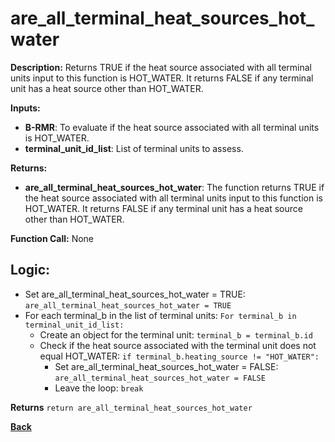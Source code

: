 # are_all_terminal_heat_sources_hot_water   

**Description:** Returns TRUE if the heat source associated with all terminal units input to this function is HOT_WATER. It returns FALSE if any terminal unit has a heat source other than HOT_WATER.   

**Inputs:**  
- **B-RMR**: To evaluate if the heat source associated with all terminal units is HOT_WATER.   
- **terminal_unit_id_list**: List of terminal units to assess.

**Returns:**  
- **are_all_terminal_heat_sources_hot_water**: The function returns TRUE if the heat source associated with all terminal units input to this function is HOT_WATER. It returns FALSE if any terminal unit has a heat source other than HOT_WATER.  
 
**Function Call:**  None   

## Logic:  
- Set are_all_terminal_heat_sources_hot_water = TRUE: `are_all_terminal_heat_sources_hot_water = TRUE`  
- For each terminal_b in the list of terminal units: `For terminal_b in terminal_unit_id_list:`  
    - Create an object for the terminal unit: `terminal_b = terminal_b.id`  
    - Check if the heat source associated with the terminal unit does not equal HOT_WATER: `if terminal_b.heating_source != "HOT_WATER":`  
        - Set are_all_terminal_heat_sources_hot_water = FALSE: `are_all_terminal_heat_sources_hot_water = FALSE`  
        - Leave the loop: `break`  

**Returns** `return are_all_terminal_heat_sources_hot_water`  

**[Back](../_toc.md)**